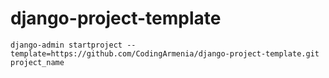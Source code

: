 # django-project-template

```
django-admin startproject --template=https://github.com/CodingArmenia/django-project-template.git project_name
